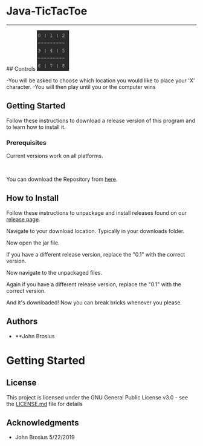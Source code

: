 # Java-TicTacToe
<hr>
## Controls
<img src="tictactoe.JPG">

-You will be asked to choose which location you would like to place your 'X' character. 
-You will then play until you or the computer wins
  
## Getting Started

Follow these instructions to download a release version of this program and to learn how to install it.

### Prerequisites

Current versions work on all platforms.

<br>

You can download the Repository from [here](https://github.com/brosius02/Java-TicTacToe/releases).


## How to Install

Follow these instructions to unpackage and install releases found on our [release page](https://github.com/brosius02/Java-TicTacToe/releases).



Navigate to your download location. Typically in your downloads folder.


Now open the jar file. 

If you have a different release version, replace the "0.1" with the correct version.


Now navigate to the unpackaged files.

Again if you have a different release version, replace the "0.1" with the correct version.


And it's downloaded! Now you can break bricks whenever you please.

## Authors

* **John Brosius
# Getting Started

## License

This project is licensed under the GNU General Public License v3.0 - see the [LICENSE.md](LICENSE.md) file for details

## Acknowledgments

* John Brosius 5/22/2019
